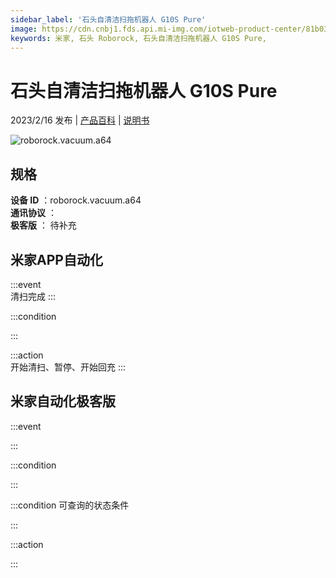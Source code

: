 ```yaml
---
sidebar_label: '石头自清洁扫拖机器人 G10S Pure'
image: https://cdn.cnbj1.fds.api.mi-img.com/iotweb-product-center/81b03e1b308d6ced9e3d541a72f39c4b_1673232592663.png?GalaxyAccessKeyId=AKVGLQWBOVIRQ3XLEW&Expires=9223372036854775807&Signature=f3QLjyf/qsPUkfzD1vkOs2wUhzs=
keywords: 米家, 石头 Roborock, 石头自清洁扫拖机器人 G10S Pure, 
---
```

# 石头自清洁扫拖机器人 G10S Pure

2023/2/16 发布 | [产品百科](https://home.mi.com/webapp/content/baike/product/index.html?model=roborock.vacuum.a64/) | [说明书](https://home.mi.com/views/introduction.html?model=roborock.vacuum.a64&region=cn)

![roborock.vacuum.a64](https://cdn.cnbj1.fds.api.mi-img.com/iotweb-product-center/81b03e1b308d6ced9e3d541a72f39c4b_1673232592663.png?GalaxyAccessKeyId=AKVGLQWBOVIRQ3XLEW&Expires=9223372036854775807&Signature=f3QLjyf/qsPUkfzD1vkOs2wUhzs=)

## 规格  
> 
**设备 ID** ：roborock.vacuum.a64  
**通讯协议** ：  
**极客版**  ： 待补充 


## 米家APP自动化  

:::event  
清扫完成
:::

:::condition  

:::

:::action   
开始清扫、暂停、开始回充
:::

## 米家自动化极客版  

:::event  

:::

:::condition  

:::

:::condition 可查询的状态条件  

:::

:::action  

:::

        

